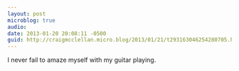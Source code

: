 ```yaml
---
layout: post
microblog: true
audio: 
date: 2013-01-20 20:08:11 -0500
guid: http://craigmcclellan.micro.blog/2013/01/21/t293163046254280705.html
---
```

I never fail to amaze myself with my guitar playing.
